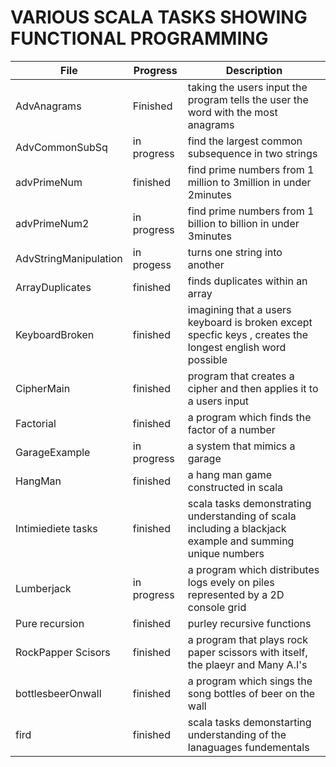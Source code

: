 # VARIOUS SCALA TASKS SHOWING FUNCTIONAL PROGRAMMING

 File          | Progress| Description|
--------------|---------|------------
AdvAnagrams| Finished | taking the users input the program tells the user the word with the most anagrams
AdvCommonSubSq| in progress | find the largest common subsequence in two strings
advPrimeNum| finished |find prime numbers from 1 million to 3million in under 2minutes
advPrimeNum2| in progress |find prime numbers from 1 billion to billion in under 3minutes
AdvStringManipulation| in progess | turns one string into another
ArrayDuplicates| finished| finds duplicates within an array
KeyboardBroken | finished | imagining that a users keyboard is broken except specfic keys , creates the longest english word possible
CipherMain | finished | program that creates a cipher and then applies it to a users input
Factorial | finished | a program which finds the factor of a number
GarageExample | in progress |a system that mimics a garage
HangMan | finished | a hang man game constructed in scala
Intimiediete tasks | finished | scala tasks demonstrating understanding of scala including a blackjack example and summing unique numbers
Lumberjack | in progress | a program which distributes logs evely on piles represented by a 2D console grid 
Pure recursion | finished | purley recursive functions
RockPapper Scisors | finished | a program that plays rock paper scissors with itself, the plaeyr and Many A.I's
bottlesbeerOnwall | finished | a program which sings the song bottles of beer on the wall
fird | finished | scala tasks demonstarting understanding of the lanaguages fundementals






